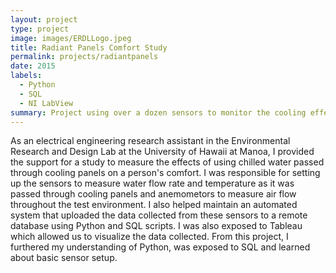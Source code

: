 ```yaml
---
layout: project
type: project
image: images/ERDLLogo.jpeg
title: Radiant Panels Comfort Study
permalink: projects/radiantpanels
date: 2015
labels:
  - Python
  - SQL
  - NI LabView
summary: Project using over a dozen sensors to monitor the cooling effects of placing chilled panels in a cubicle. 
---
```


As an electrical engineering research assistant in the Environmental Research and Design Lab at the University of Hawaii at Manoa, I provided the support for a study to measure the effects of using chilled water passed through cooling panels on a person's comfort. I was responsible for setting up the sensors to measure water flow rate and temperature as it was passed through cooling panels and anemometors to measure air flow throughout the test environment. I also helped maintain an automated system that uploaded the data collected from these sensors to a remote database using Python and SQL scripts. I was also exposed to Tableau which allowed us to visualize the data collected. From this project, I furthered my understanding of Python, was exposed to SQL and learned about basic sensor setup.
